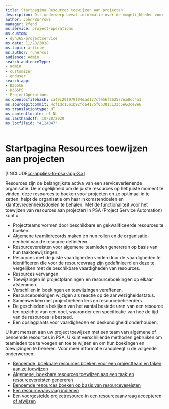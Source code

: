```yaml
---
title: Startpagina Resources toewijzen aan projecten
description: Dit onderwerp bevat informatie over de mogelijkheden voor resourcebeheer in PSA (Project Service Automation) voor Dynamics 365.
author: JohnPBurrows
manager: kfend
ms.service: project-operations
ms.custom:
- dyn365-projectservice
ms.date: 11/28/2018
ms.topic: article
ms.author: ruhercul
audience: Admin
search.audienceType:
- admin
- customizer
- enduser
search.app:
- D365CE
- D365PS
- ProjectOperations
ms.openlocfilehash: ca49c29f079f04dad127cfe56f262577ea8cc4a1
ms.sourcegitcommit: 4cf1dc1561b92fca4175f0b3813133c5e63ce8e6
ms.translationtype: HT
ms.contentlocale: nl-NL
ms.lasthandoff: 10/28/2020
ms.locfileid: "4124047"
---
```

# <a name="resourcing-projects-home-page"></a>Startpagina Resources toewijzen aan projecten

[!INCLUDE[cc-applies-to-psa-app-3.x](../includes/cc-applies-to-psa-app-3x.md)]

Resources zijn de belangrijkste activa van een serviceverlenende organisatie. De mogelijkheid om de juiste resources op het juiste moment te vinden, deze resources te boeken voor projecten en ze optimaal in te zetten, helpt de organisatie om haar inkomstendoelen en klanttevredenheidsdoelen te behalen. Met de functionaliteit voor het toewijzen van resources aan projecten in PSA (Project Service Automation) kunt u:

- Projectteams vormen door beschikbare en gekwalificeerde resources te boeken.
- Algemene teamlidrecords maken en hun rollen en de organisatie-eenheid van de resource definiëren.
- Resourcevereisten voor algemene teamleden genereren op basis van hun taaktoewijzingen.
- Resources met de juiste vaardigheden vinden door de vaardigheden te identificeren die voor de resourcevraag zijn gedefinieerd en deze te vergelijken met de beschikbare vaardigheden van resources.
- Resources vervangen.
- Toewijzingen in projectplanningen en resourceboekingen op elkaar afstemmen.
- Verschillen in boekingen en toewijzingen vereffenen.
- Resourceboekingen wijzigen als reactie op de aanwezigheidsstatus.
- Samenwerken met projectbeheerders en resourcebeheerders.
- De geschiedenis bekijken van het aantal bestede uren van een resource ten opzichte van een doel, waaronder een specificatie van hoe de tijd van de resources is besteed.
- Een opslagplaats voor vaardigheden en deskundigheid onderhouden.


U kunt mensen aan uw project toewijzen met een team van algemene of benoemde resources in PSA. U kunt verschillende methoden gebruiken om teamleden toe te voegen en toe te wijzen en om hun boekingen en toewijzingen te beheren. Voor meer informatie raadpleegt u de volgende onderwerpen:

- [Benoemde, boekbare resources boeken voor een projectteam en taken aan ze toewijzen](assign-named-bookable-resource.md)
- [Algemene, boekbare resources toewijzen aan een taak en resourcevereisten genereren](assign-generic-bookable-resource.md)
- [Benoemde resources boeken op basis van resourcevereisten](book-named-resource.md)
- [Een resourceaanvraag indienen](submit-resource-request.md)
- [Een voorgestelde projectresource in een resourceaanvraag accepteren of afwijzen](accept-reject-proposed-resource.md)
